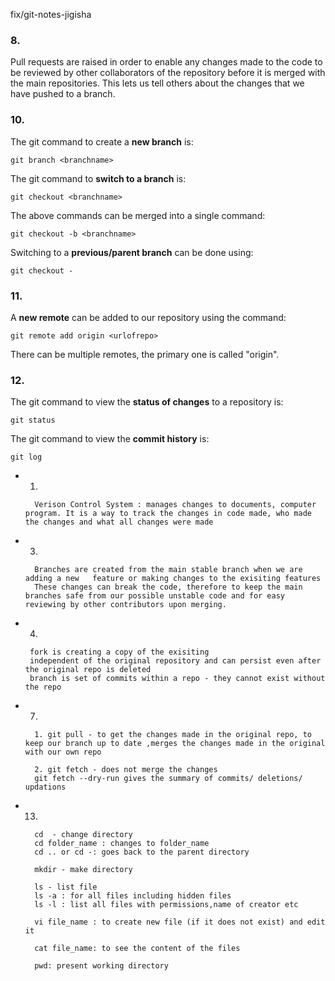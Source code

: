 <!-- Write your notes here -->
 fix/git-notes-jigisha
### 8.
Pull requests are raised in order to enable any changes made to the code to be reviewed by other collaborators of the repository before it is merged with the main repositories. This lets us tell others about the changes that we have pushed to a branch.

### 10.
The git command to create a <b>new branch</b> is:

    git branch <branchname>

The git command to <b>switch to a branch</b> is:

    git checkout <branchname>

The above commands can be merged into a single command:

    git checkout -b <branchname>

Switching to a <b>previous/parent branch</b> can be done using:

    git checkout -

### 11. 
A <b>new remote</b> can be added to our repository using the command:

    git remote add origin <urlofrepo>
There can be multiple remotes, the primary one is called "origin". 

### 12. 
The git command to view the <b>status of changes</b> to a repository is:

    git status

The git command to view the <b>commit history</b> is:

    git log


* 1. 
 
        Verison Control System : manages changes to documents, computer program. It is a way to track the changes in code made, who made the changes and what all changes were made  

* 3. 

        Branches are created from the main stable branch when we are adding a new   feature or making changes to the exisiting features
        These changes can break the code, therefore to keep the main branches safe from our possible unstable code and for easy reviewing by other contributors upon merging.


*  4.  

        fork is creating a copy of the exisiting 
        independent of the original repository and can persist even after the original repo is deleted
        branch is set of commits within a repo - they cannot exist without the repo

* 7. 

        1. git pull - to get the changes made in the original repo, to keep our branch up to date ,merges the changes made in the original with our own repo

        2. git fetch - does not merge the changes
        git fetch --dry-run gives the summary of commits/ deletions/ updations 

* 13.

        cd  - change directory 
        cd folder_name : changes to folder_name 
        cd .. or cd -: goes back to the parent directory

        mkdir - make directory

        ls - list file
        ls -a : for all files including hidden files
        ls -l : list all files with permissions,name of creator etc

        vi file_name : to create new file (if it does not exist) and edit it 

        cat file_name: to see the content of the files

        pwd: present working directory
